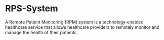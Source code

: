 # RPS-System
A Remote Patient Monitoring (RPM) system is a technology-enabled healthcare service that allows healthcare providers to remotely monitor and manage the health of their patients.

